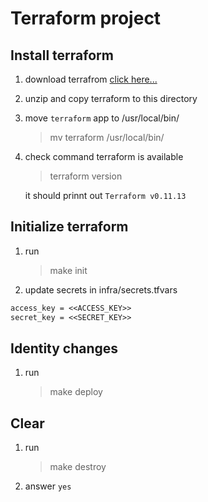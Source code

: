 # Terraform project

## Install terraform

1. download terrafrom
   [click here...](https://releases.hashicorp.com/terraform/0.11.13/terraform_0.11.13_darwin_amd64.zip)
2. unzip and copy terraform to this directory
3. move `terraform` app to /usr/local/bin/
   > mv terraform /usr/local/bin/
4. check command terraform is available

   > terraform version

   it should prinnt out `Terraform v0.11.13`

## Initialize terraform

1. run
   > make init
2. update secrets in infra/secrets.tfvars

```txt
access_key = <<ACCESS_KEY>>
secret_key = <<SECRET_KEY>>
```

## Identity changes

1. run
   > make deploy

## Clear

1. run
   > make destroy
2. answer `yes`
